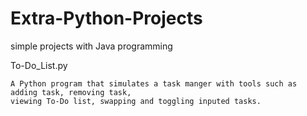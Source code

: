 # Extra-Python-Projects

simple projects with Java programming

To-Do_List.py

    A Python program that simulates a task manger with tools such as adding task, removing task,
    viewing To-Do list, swapping and toggling inputed tasks.
